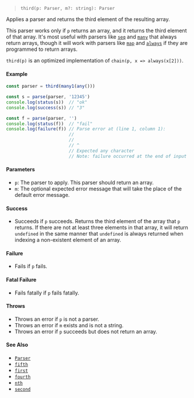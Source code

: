 <!--
 Copyright (c) 2020 Thomas J. Otterson
 
 This software is released under the MIT License.
 https://opensource.org/licenses/MIT
-->

> `third(p: Parser, m?: string): Parser`

Applies a parser and returns the third element of the resulting array.

This parser works only if `p` returns an array, and it returns the third element of that array. It's most useful with parsers like [`seq`](seq.md) and [`many`](many.md) that always return arrays, though it will work with parsers like [`map`](map.md) and [`always`](always.md) if they are programmed to return arrays.

`third(p)` is an optimized implementation of `chain(p, x => always(x[2]))`.

#### Example

```javascript
const parser = third(many1(any()))

const s = parse(parser, '12345')
console.log(status(s))  // "ok"
console.log(success(s)) // "3"

const f = parse(parser, '')
console.log(status(f))  // "fail"
console.log(failure(f)) // Parse error at (line 1, column 1):
                        //
                        // 
                        // ^
                        // Expected any character
                        // Note: failure occurred at the end of input
```

#### Parameters

* `p`: The parser to apply. This parser should return an array.
* `m`: The optional expected error message that will take the place of the default error message.

#### Success

* Succeeds if `p` succeeds. Returns the third element of the array that `p` returns. If there are not at least three elements in that array, it will return `undefined` in the same manner that `undefined` is always returned when indexing a non-existent element of an array.

#### Failure

* Fails if `p` fails.

#### Fatal Failure

* Fails fatally if `p` fails fatally.

#### Throws

* Throws an error if `p` is not a parser.
* Throws an error if `m` exists and is not a string.
* Throws an error if `p` succeeds but does not return an array.

#### See Also

* [`Parser`](../types/parser.md)
* [`fifth`](fifth.md)
* [`first`](first.md)
* [`fourth`](fourth.md)
* [`nth`](nth.md)
* [`second`](second.md)